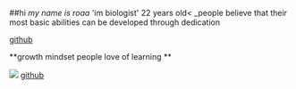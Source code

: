 ##hi
*my name is roaa*
'im biologist'
22 years old<
_people believe that their most basic abilities can be developed through dedication

[github](https://github.com/roaaalqisi/learning-journal.git)

**growth mindset people love of learning **

![](https://encrypted-tbn0.gstatic.com/images?q=tbn:ANd9GcSTm0yxpwgmeZTPWwJAdR-j5-t6VgEd8k8TqMhuBfkLjjMRMDqp)
[github]()
